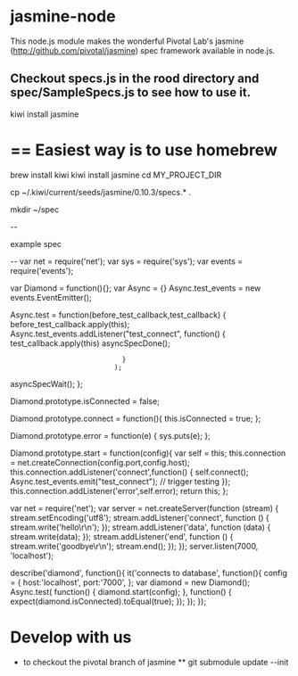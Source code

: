 jasmine-node
======

This node.js module makes the wonderful Pivotal Lab's jasmine (http://github.com/pivotal/jasmine) spec framework available in node.js.

Checkout specs.js in the rood directory and spec/SampleSpecs.js to see how to use it.
--

kiwi install jasmine


==
Easiest way is to use homebrew
== 


  brew install kiwi
  kiwi install jasmine
  cd MY_PROJECT_DIR

  cp ~/.kiwi/current/seeds/jasmine/0.10.3/specs.* .
  
  mkdir ~/spec
  
--

 example spec 

--
var net = require('net');
var sys = require('sys');
var events = require('events');

var Diamond = function(){};
var Async = {}
Async.test_events = new events.EventEmitter();

Async.test = function(before_test_callback,test_callback) {
  before_test_callback.apply(this);
  Async.test_events.addListener("test_connect",
                                function() {                  
                                  test_callback.apply(this) 
                                  asyncSpecDone();

                                }
                              );
  asyncSpecWait(); 
};

Diamond.prototype.isConnected = false;

Diamond.prototype.connect = function(){
  this.isConnected = true;
};

Diamond.prototype.error = function(e) {
  sys.puts(e);
}; 

Diamond.prototype.start = function(config){
  var self = this;
  this.connection = net.createConnection(config.port,config.host);
  this.connection.addListener('connect',function() {
    self.connect();
    Async.test_events.emit("test_connect"); // trigger testing
  });
  this.connection.addListener('error',self.error);
  return this;
};

var net = require('net');
var server = net.createServer(function (stream) {
  stream.setEncoding('utf8');
  stream.addListener('connect', function () {
    stream.write('hello\r\n');
  });
  stream.addListener('data', function (data) {
    stream.write(data);
  });
  stream.addListener('end', function () {
    stream.write('goodbye\r\n');
    stream.end();
  });
});
server.listen(7000, 'localhost');


describe('diamond', function(){
  it('connects to database', function(){
    config = {
      host:'localhost',
      port:'7000',
    };
    var diamond = new Diamond();
    Async.test(
      function() {
        diamond.start(config);
      },
      function() {
        expect(diamond.isConnected).toEqual(true);
      });
  });
});



Develop with us 
===
  * to checkout the pivotal branch of jasmine
  ** git submodule update --init
